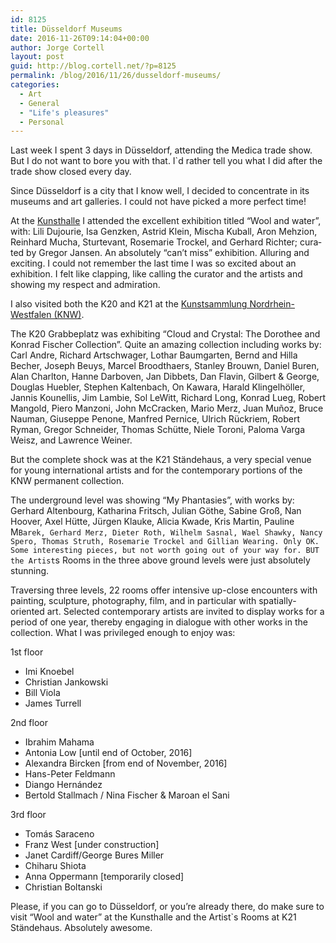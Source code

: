 ```yaml
---
id: 8125
title: Düsseldorf Museums
date: 2016-11-26T09:14:04+00:00
author: Jorge Cortell
layout: post
guid: http://blog.cortell.net/?p=8125
permalink: /blog/2016/11/26/dusseldorf-museums/
categories:
  - Art
  - General
  - "Life's pleasures"
  - Personal
---
```

Last week I spent 3 days in Düsseldorf, attending the Medica trade show. But I do not want to bore you with that. I`d rather tell you what I did after the trade show closed every day.

Since Düsseldorf is a city that I know well, I decided to concentrate in its museums and art galleries. I could not have picked a more perfect time!

At the [Kunsthalle](http://www.kunsthalle-duesseldorf.de/index.php?id=399) I attended the excellent exhibition titled “Wool and water”, wi­th: Li­li Du­jou­rie, Isa Genz­ken, As­trid Klein, Mi­scha Ku­ball, Aron Meh­zi­on, Rein­hard Mu­cha, Stur­te­vant, Ro­se­ma­rie Tro­ckel, and Ger­hard Rich­ter; cu­ra­ted by Gre­gor Jan­sen. An absolutely “can’t miss” exhibition. Alluring and exciting. I could not remember the last time I was so excited about an exhibition. I felt like clapping, like calling the curator and the artists and showing my respect and admiration.

I also visited both the K20 and K21 at the [Kunstsammlung Nordrhein-Westfalen (KNW)](https://www.kunstsammlung.de).

The K20 Grabbeplatz was exhibiting “Cloud and Crystal: The Dorothee and Konrad Fischer Collection”. Quite an amazing collection including works by: Carl Andre, Richard Artschwager, Lothar Baumgarten, Bernd and Hilla Becher, Joseph Beuys, Marcel Broodthaers, Stanley Brouwn, Daniel Buren, Alan Charlton, Hanne Darboven, Jan Dibbets, Dan Flavin, Gilbert & George, Douglas Huebler, Stephen Kaltenbach, On Kawara, Harald Klingelhöller, Jannis Kounellis, Jim Lambie, Sol LeWitt, Richard Long, Konrad Lueg, Robert Mangold, Piero Manzoni, John McCracken, Mario Merz, Juan Muñoz, Bruce Nauman, Giuseppe Penone, Manfred Pernice, Ulrich Rückriem, Robert Ryman, Gregor Schneider, Thomas Schütte, Niele Toroni, Paloma Varga Weisz, and Lawrence Weiner.

But the complete shock was at the K21 Ständehaus, a very special venue for young international artists and for the contemporary portions of the KNW permanent collection.

The underground level was showing “My Phantasies”, with works by: Gerhard Altenbourg, Katharina Fritsch, Julian Göthe, Sabine Groß, Nan Hoover, Axel Hütte, Jürgen Klauke, Alicia Kwade, Kris Martin, Pauline M`Barek, Gerhard Merz, Dieter Roth, Wilhelm Sasnal, Wael Shawky, Nancy Spero, Thomas Struth, Rosemarie Trockel and Gillian Wearing. Only OK. Some interesting pieces, but not worth going out of your way for. BUT the Artist`s Rooms in the three above ground levels were just absolutely stunning.

Traversing three levels, 22 rooms offer intensive up-close encounters with painting, sculpture, photography, film, and in particular with spatially-oriented art. Selected contemporary artists are invited to display works for a period of one year, thereby engaging in dialogue with other works in the collection. What I was privileged enough to enjoy was:

1st floor

  * Imi Knoebel
  * Christian Jankowski
  * Bill Viola
  * James Turrell

2nd floor

  * Ibrahim Mahama
  * Antonia Low [until end of October, 2016]
  * Alexandra Bircken [from end of November, 2016]
  * Hans-Peter Feldmann
  * Diango Hernández
  * Bertold Stallmach / Nina Fischer & Maroan el Sani

3rd floor

  * Tomás Saraceno
  * Franz West [under construction]
  * Janet Cardiff/George Bures Miller
  * Chiharu Shiota
  * Anna Oppermann [temporarily closed]
  * Christian Boltanski

Please, if you can go to Düsseldorf, or you’re already there, do make sure to visit “Wool and water” at the Kunsthalle and the Artist`s Rooms at K21 Ständehaus. Absolutely awesome.